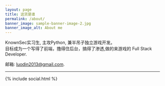 ```yaml
---
layout: page
title: 这货是谁
permalink: /about/
banner_image: sample-banner-image-2.jpg
banner_image_alt: About me
---
```


KnownSec实习生, 主攻Python, 兼半吊子独立游戏开发。  
目标成为一个写得了前端，撸得住后台，搞得了渗透,做的来游戏的 Full Stack Developer.

邮箱: luodin2013@gmail.com.

---

{% include social.html %}

[pw]: http://processwire.com
[jekyll]: http://jekyllrb.com
